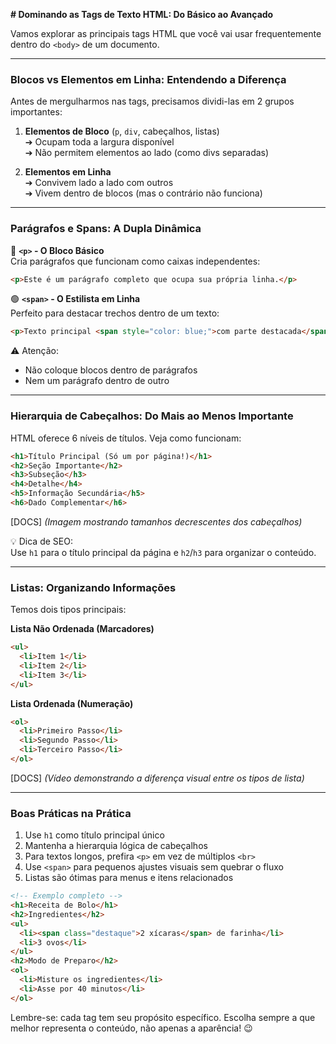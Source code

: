 

**# Dominando as Tags de Texto HTML: Do Básico ao Avançado**

Vamos explorar as principais tags HTML que você vai usar frequentemente dentro do `<body>` de um documento.

---

### **Blocos vs Elementos em Linha: Entendendo a Diferença**

Antes de mergulharmos nas tags, precisamos dividi-las em 2 grupos importantes:

1. **Elementos de Bloco** (`p`, `div`, cabeçalhos, listas)  
   ➔ Ocupam toda a largura disponível  
   ➔ Não permitem elementos ao lado (como divs separadas)

2. **Elementos em Linha**  
   ➔ Convivem lado a lado com outros  
   ➔ Vivem dentro de blocos (mas o contrário não funciona)

---

### **Parágrafos e Spans: A Dupla Dinâmica**

🔵 **`<p>` - O Bloco Básico**  
Cria parágrafos que funcionam como caixas independentes:
```html
<p>Este é um parágrafo completo que ocupa sua própria linha.</p>
```

🟢 **`<span>` - O Estilista em Linha**  
Perfeito para destacar trechos dentro de um texto:
```html
<p>Texto principal <span style="color: blue;">com parte destacada</span> continua aqui.</p>
```

⚠️ Atenção:  
- Não coloque blocos dentro de parágrafos  
- Nem um parágrafo dentro de outro

---

### **Hierarquia de Cabeçalhos: Do Mais ao Menos Importante**

HTML oferece 6 níveis de títulos. Veja como funcionam:

```html
<h1>Título Principal (Só um por página!)</h1>
<h2>Seção Importante</h2>
<h3>Subseção</h3>
<h4>Detalhe</h4>
<h5>Informação Secundária</h5>
<h6>Dado Complementar</h6>
```

[DOCS] *(Imagem mostrando tamanhos decrescentes dos cabeçalhos)*

💡 Dica de SEO:  
Use `h1` para o título principal da página e `h2`/`h3` para organizar o conteúdo.

---

### **Listas: Organizando Informações**

Temos dois tipos principais:

**Lista Não Ordenada (Marcadores)**  
```html
<ul>
  <li>Item 1</li>
  <li>Item 2</li>
  <li>Item 3</li>
</ul>
```

**Lista Ordenada (Numeração)**  
```html
<ol>
  <li>Primeiro Passo</li>
  <li>Segundo Passo</li>
  <li>Terceiro Passo</li>
</ol>
```

[DOCS] *(Vídeo demonstrando a diferença visual entre os tipos de lista)*

---

### **Boas Práticas na Prática**

1. Use `h1` como título principal único
2. Mantenha a hierarquia lógica de cabeçalhos
3. Para textos longos, prefira `<p>` em vez de múltiplos `<br>`
4. Use `<span>` para pequenos ajustes visuais sem quebrar o fluxo
5. Listas são ótimas para menus e itens relacionados

```html
<!-- Exemplo completo -->
<h1>Receita de Bolo</h1>
<h2>Ingredientes</h2>
<ul>
  <li><span class="destaque">2 xícaras</span> de farinha</li>
  <li>3 ovos</li>
</ul>
<h2>Modo de Preparo</h2>
<ol>
  <li>Misture os ingredientes</li>
  <li>Asse por 40 minutos</li>
</ol>
```

Lembre-se: cada tag tem seu propósito específico. Escolha sempre a que melhor representa o conteúdo, não apenas a aparência! 😉